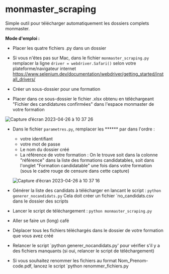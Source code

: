# monmaster_scraping

Simple outil pour télécharger automatiquement les dossiers complets monmaster.

**Mode d'emploi :**
- Placer les quatre fichiers .py dans un dossier
- Si vous n'êtes pas sur Mac, dans le fichier `monmaster_scraping.py` remplacer la ligne `driver = webdriver.Safari()` selon votre plateforme/navigateur internet 
https://www.selenium.dev/documentation/webdriver/getting_started/install_drivers/

- Créer un sous-dossier pour une formation
- Placer dans ce sous-dossier le fichier .xlsx obtenu en téléchargeant "Fichier des candidatures confirmées" dans l'espace monmaster de votre formation

![Capture d’écran 2023-04-26 à 10 37 26](https://user-images.githubusercontent.com/386604/234519453-a9e93deb-6749-436a-bf8c-e8ec64fe6742.png)

- Dans le fichier `parametres.py`, remplacer les ****** par dans l'ordre :
  - votre identifiant
  - votre mot de passe
  - Le nom du dossier créé
  - La référence de votre formation : On le trouve soit dans la colonne "référence" dans la liste des formations candidatables, soit dans l'onglet "Formation candidatable" une fois dans votre formation (sous le cadre rouge de censure dans cette capture)
  
  ![Capture d’écran 2023-04-26 à 10 37 16](https://user-images.githubusercontent.com/386604/234519377-5ec5ff02-0982-4bc5-900f-cf39197927c2.png)

- Générer la liste des candidats à télécharger en lancant le script : `python generer_nocandidats.py` Cela doit créer un fichier `no_candidats.csv dans le dossier des scripts

- Lancer le script de téléchargement : `python monmaster_scraping.py`
- Aller se faire un (long) café 
- Déplacer tous les fichiers téléchargés dans le dossier de votre formation que vous avez créé
- Relancer le script `python generer_nocandidats.py' pour vérifier s'il y a des fichiers manquants (si oui, relancer le script de téléchargement)
- Si vous souhaitez renommer les fichiers au format Nom_Prenom-code.pdf, lancez le script `python renommer_fichiers.py

